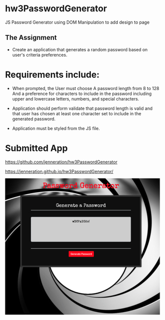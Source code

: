 # hw3PasswordGenerator
JS Password Generator using DOM Manipulation to add design to page

## The Assignment

- Create an application that generates a random password based on user's criteria preferences.


# Requirements include:

- When prompted, the User must choose
A password length from 8 to 128
And a preference for characters to include in the password including upper and lowercase letters, numbers, and special characters.

- Application should perform validate that password length is valid and that user has chosen at least one character set to include in the generated password.

- Application must be styled from the JS file.

# Submitted App

  https://github.com/jenneration/hw3PasswordGenerator
  
  https://jenneration.github.io/hw3PasswordGenerator/

![password generator screenshot](assets/AppScreenShot.png)

